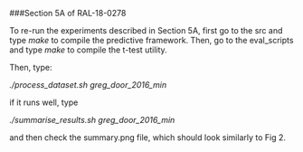 ###Section 5A of RAL-18-0278

To re-run the experiments described in Section 5A, first go to the src and type *make* to compile the predictive framework.
Then, go to the eval_scripts and type *make* to compile the t-test utility.

Then, type:

*./process_dataset.sh greg_door_2016_min* 

if it runs well, type

*./summarise_results.sh greg_door_2016_min* 

and then check the summary.png file, which should look similarly to Fig 2.
